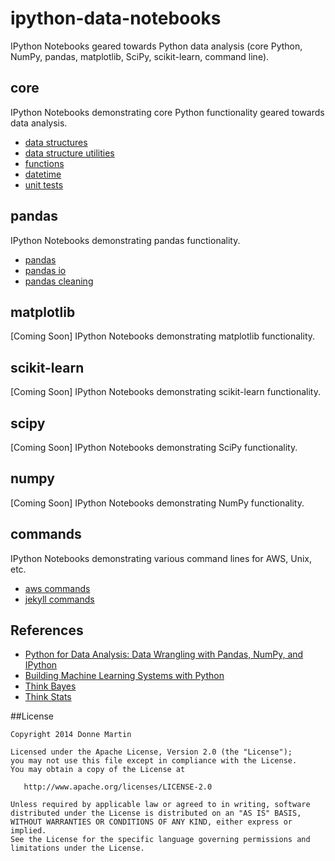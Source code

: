 # ipython-data-notebooks
IPython Notebooks geared towards Python data analysis (core Python, NumPy, pandas, matplotlib, SciPy, scikit-learn, command line).

## core

IPython Notebooks demonstrating core Python functionality geared towards data analysis.

* [data structures](http://nbviewer.ipython.org/github/donnemartin/ipython-data-notebooks/blob/master/core/structs.ipynb)
* [data structure utilities](http://nbviewer.ipython.org/github/donnemartin/ipython-data-notebooks/blob/master/core/structs_utils.ipynb)
* [functions](http://nbviewer.ipython.org/github/donnemartin/ipython-data-notebooks/blob/master/core/functions.ipynb)
* [datetime](http://nbviewer.ipython.org/github/donnemartin/ipython-data-notebooks/blob/master/core/datetime.ipynb)
* [unit tests](http://nbviewer.ipython.org/github/donnemartin/ipython-data-notebooks/blob/master/core/unit_tests.ipynb)

## pandas

IPython Notebooks demonstrating pandas functionality.

* [pandas](http://nbviewer.ipython.org/github/donnemartin/ipython-data-notebooks/blob/master/pandas/pandas.ipynb)
* [pandas io](http://nbviewer.ipython.org/github/donnemartin/ipython-data-notebooks/blob/master/pandas/pandas_io.ipynb)
* [pandas cleaning](http://nbviewer.ipython.org/github/donnemartin/ipython-data-notebooks/blob/master/pandas/pandas_clean.ipynb)

## matplotlib

[Coming Soon] IPython Notebooks demonstrating matplotlib functionality.

## scikit-learn

[Coming Soon] IPython Notebooks demonstrating scikit-learn functionality.

## scipy

[Coming Soon] IPython Notebooks demonstrating SciPy functionality.

## numpy

[Coming Soon] IPython Notebooks demonstrating NumPy functionality.

## commands

IPython Notebooks demonstrating various command lines for AWS, Unix, etc.

* [aws commands](http://nbviewer.ipython.org/github/donnemartin/ipython-data-notebooks/blob/master/commands/aws.ipynb)
* [jekyll commands](http://nbviewer.ipython.org/github/donnemartin/ipython-data-notebooks/blob/master/commands/jekyll.ipynb)

## References

* [Python for Data Analysis: Data Wrangling with Pandas, NumPy, and IPython](http://www.amazon.com/Python-Data-Analysis-Wrangling-IPython/dp/1449319793)
* [Building Machine Learning Systems with Python](http://www.amazon.com/Building-Machine-Learning-Systems-Python/dp/1782161406)
* [Think Bayes](http://www.amazon.com/Think-Bayes-Allen-B-Downey/dp/1449370780)
* [Think Stats](http://www.amazon.com/Think-Stats-Allen-B-Downey/dp/1449307116)

##License

    Copyright 2014 Donne Martin

    Licensed under the Apache License, Version 2.0 (the "License");
    you may not use this file except in compliance with the License.
    You may obtain a copy of the License at

       http://www.apache.org/licenses/LICENSE-2.0

    Unless required by applicable law or agreed to in writing, software
    distributed under the License is distributed on an "AS IS" BASIS,
    WITHOUT WARRANTIES OR CONDITIONS OF ANY KIND, either express or implied.
    See the License for the specific language governing permissions and
    limitations under the License.